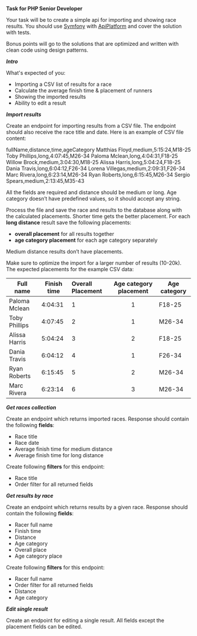 **Task for PHP Senior Developer**

Your task will be to create a simple api for importing and showing race results. You should use [Symfony](https://symfony.com/) with [ApiPlatform](https://api-platform.com/) and cover the solution with tests.

Bonus points will go to the solutions that are optimized and written with clean code using design patterns.

***Intro***

What's expected of you:

- Importing a CSV list of results for a race
- Calculate the average finish time & placement of runners
- Showing the imported results
- Ability to edit a result

***Import results***

Create an endpoint for importing results from a CSV file. The endpoint should also receive the race title and date. Here is an example of CSV file content:

fullName,distance,time,ageCategory
Matthias Floyd,medium,5:15:24,M18-25
Toby Phillips,long,4:07:45,M26-34
Paloma Mclean,long,4:04:31,F18-25
Willow Brock,medium,3:04:30,M18-25
Alissa Harris,long,5:04:24,F18-25
Dania Travis,long,6:04:12,F26-34
Lorena Villegas,medium,2:09:31,F26-34
Marc Rivera,long,6:23:14,M26-34
Ryan Roberts,long,6:15:45,M26-34
Sergio Spears,medium,2:13:45,M35-43

All the fields are required and distance should be medium or long. Age category doesn’t have predefined values, so it should accept any string.

Process the file and save the race and results to the database along with the calculated placements. Shorter time gets the better placement. For each **long distance** result save the following placements:

- **overall placement** for all results together
- **age category placement** for each age category separately

Medium distance results don’t have placements.

Make sure to optimize the import for a larger number of results (10-20k). The expected placements for the example CSV data:



|**Full name**|**Finish time**|**Overall Placement**|**Age category placement**|**Age category**|
| - | - | :- | :-: | - |
|Paloma Mclean|4:04:31|1|1|F18-25|
|Toby Phillips|4:07:45|2|1|M26-34|
|Alissa Harris|5:04:24|3|2|F18-25|
|Dania Travis|6:04:12|4|1|F26-34|
|Ryan Roberts|6:15:45|5|2|M26-34|
|Marc Rivera|6:23:14|6|3|M26-34|

***Get races collection***

Create an endpoint which returns imported races. Response should contain the following **fields**:

- Race title
- Race date
- Average finish time for medium distance
- Average finish time for long distance

Create following **filters** for this endpoint:

- Race title
- Order filter for all returned fields

***Get results by race***

Create an endpoint which returns results by a given race. Response should contain the following **fields**:

- Racer full name
- Finish time
- Distance
- Age category
- Overall place
- Age category place

Create following **filters** for this endpoint:

- Racer full name
- Order filter for all returned fields
- Distance
- Age category

***Edit single result***

Create an endpoint for editing a single result. All fields except the placement fields can be edited.